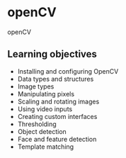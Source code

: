 # openCV

openCV

## Learning objectives

- Installing and configuring OpenCV
- Data types and structures
- Image types
- Manipulating pixels
- Scaling and rotating images
- Using video inputs
- Creating custom interfaces
- Thresholding
- Object detection
- Face and feature detection
- Template matching